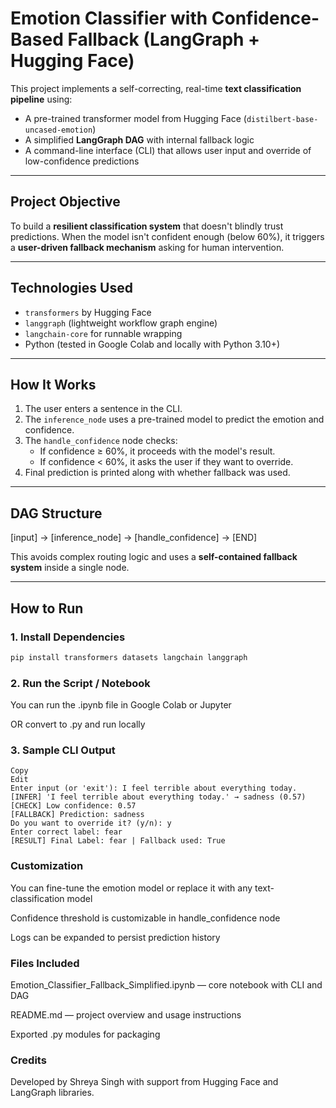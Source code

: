 # Emotion Classifier with Confidence-Based Fallback (LangGraph + Hugging Face)

This project implements a self-correcting, real-time **text classification pipeline** using:

- A pre-trained transformer model from Hugging Face (`distilbert-base-uncased-emotion`)
- A simplified **LangGraph DAG** with internal fallback logic
- A command-line interface (CLI) that allows user input and override of low-confidence predictions

---

##  Project Objective

To build a **resilient classification system** that doesn't blindly trust predictions. When the model isn't confident enough (below 60%), it triggers a **user-driven fallback mechanism** asking for human intervention.

---

##  Technologies Used

- `transformers` by Hugging Face
- `langgraph` (lightweight workflow graph engine)
- `langchain-core` for runnable wrapping
- Python (tested in Google Colab and locally with Python 3.10+)

---

##  How It Works

1. The user enters a sentence in the CLI.
2. The `inference_node` uses a pre-trained model to predict the emotion and confidence.
3. The `handle_confidence` node checks:
   - If confidence ≥ 60%, it proceeds with the model's result.
   - If confidence < 60%, it asks the user if they want to override.
4. Final prediction is printed along with whether fallback was used.

---

## DAG Structure

[input] → [inference_node] → [handle_confidence] → [END]

This avoids complex routing logic and uses a **self-contained fallback system** inside a single node.

---

## How to Run

### 1. Install Dependencies

```bash
pip install transformers datasets langchain langgraph
```
### 2. Run the Script / Notebook
You can run the .ipynb file in Google Colab or Jupyter

OR convert to .py and run locally

### 3. Sample CLI Output
```vbnet
Copy
Edit
Enter input (or 'exit'): I feel terrible about everything today.
[INFER] 'I feel terrible about everything today.' → sadness (0.57)
[CHECK] Low confidence: 0.57
[FALLBACK] Prediction: sadness
Do you want to override it? (y/n): y
Enter correct label: fear
[RESULT] Final Label: fear | Fallback used: True
```
### Customization
You can fine-tune the emotion model or replace it with any text-classification model

Confidence threshold is customizable in handle_confidence node

Logs can be expanded to persist prediction history

### Files Included
Emotion_Classifier_Fallback_Simplified.ipynb — core notebook with CLI and DAG

README.md — project overview and usage instructions

Exported .py modules for packaging

### Credits
Developed by Shreya Singh with support from Hugging Face and LangGraph libraries.


